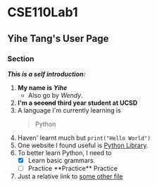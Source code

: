 # CSE110Lab1
## Yihe Tang's User Page

### Section 
***This is a self introduction:***
1. **My name is _Yihe_**
   - Also go by *Wendy*.
2. **I'm a ~~second~~ third year student at UCSD**
3. A language I'm currently learning is 
   > Python
4. Haven' learnt much but `print("Hello World")`
5. One website I found useful is [Python Library](https://docs.python.org/3/library/index.html).
6. To better learn Python, I need to 
   - [x] Learn basic grammars
   - [ ] Practice \*\*Practice\*\* Practice
7. Just a relative link to [some other file](./RELINK.md)

